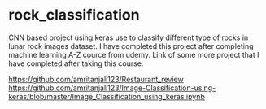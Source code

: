 # rock_classification
CNN based project using keras use to classify different type of rocks in lunar rock images dataset.
I have completed this project after completing machine learning A-Z cource from udemy.
Link of some more project that I have completed after taking this course.

https://github.com/amritanjali123/Restaurant_review
https://github.com/amritanjali123/Image-Classification-using-keras/blob/master/Image_Classification_using_keras.ipynb

